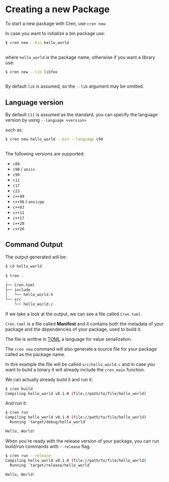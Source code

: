 # Creating a new Package

To start a new package with Cren, use `cren new`:

In case you want to initialize a bin package use:

```sh
$ cren new --bin hello_world
 
```

where `hello_world` is the package name, otherwise if you want a library use:

```sh
$ cren new --lib libfoo
 
```

By default `lib` is assumed, so the `--lib` argument may be omitted.

## Language version

By default `C11` is assumed as the standard, you can specify the language version by using `--language <version>`

such as:

```sh
$ cren new hello_world --bin --language c99
 
```

The following versions are supported:

- `c89`
- `c90` / `ansic`
- `c99`
- `c11`
- `c17`
- `c23`
- `c++99`
- `c++98` / `ansicpp`
- `c++03`
- `c++11`
- `c++17`
- `c++20`
- `c++26`

## Command Output

The output generated will be:

```sh
$ cd hello_world
 
$ tree .
.
├── Cren.toml
├── include
│   └── hello_world.h
└── src
    └── hello_world.c
```

If we take a look at the output, we can see a file called `Cren.toml`.

`Cren.toml` is a file called **Manifest** and it contains both the metadata of your package and
the dependencies of your package, used to build it.

The file is writtne in [TOML](https://toml.io/) a language for value serialization.

The `cren new` command will also generate a source file for your package called as the package name.

In this example the file will be called `src/hello_world.c` and in case you want to build a binary it will already include the `cren_main` function.

We can actually already build it and run it:

```sh
$ cren build
Compiling hello_world v0.1.0 (file://path/to/file/hello_world)
```

And run it:

```sh
$ cren run
Compiling hello_world v0.1.0 (file://path/to/file/hello_world)
  Running `target/debug/hello_world`

Hello, World!
```

When you're ready with the release version of your package, you can run build/run commands with
`--release` flag.

```sh
$ cren run --release
Compiling hello_world v0.1.0 (file://path/to/file/hello_world)
  Running `target/release/hello_world`

Hello, World!
```
